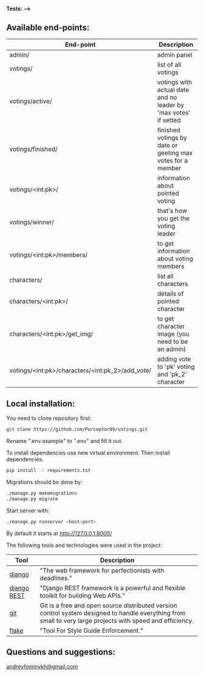 #### Tests: -->
<!-- [![Actions Status](https://github.com/Perceptor89/votings/workflows/hexlet-check/badge.svg)](https://github.com/Perceptor89/votings/actions)
[![Python CI](https://github.com/Perceptor89/votings/actions/workflows/pyci.yml/badge.svg)](https://github.com/Perceptor89/votings/actions/workflows/pyci.yml)

<!-- ## Example of website:
[Task manager](https://protected-harbor-92063.herokuapp.com "Heroku.com") -->

## Available end-points:
|           End-point |     Description             |
|-----------------------|-----------------------|
| admin/ | admin panel |
| votings/ | list of all votings |
| votings/active/ | votings with actual date and no leader by 'max votes' if setted |
| votings/finished/ | finished votings by date or geeting max votes for a member |
| votings/\<int:pk>/ | information about pointed voting |
| votings/winner/ | that's how you get the voting leader |
| votings/\<int:pk>/members/ | to get information about voting members |
| characters/ | list all characters |
| characters/\<int:pk>/ | details of pointed character |
| characters/\<int:pk>/get_img/ | to get character image (you need to be an admin) |
| votings/\<int:pk>/characters/\<int:pk_2>/add_vote/ | adding vote to 'pk' voting and 'pk_2' character |


## Local installation:
You need to clone repository first:
```bash
git clone https://github.com/Perceptor89/votings.git
```

Rename ".env.example" to ".env" and fill it out.

To install dependencies use new virtual environment. Then install dependencies.

```bash
pip install -r requirements.txt
```

Migrations should be done by:

```bash
./manage.py makemigrations
./manage.py migrate
```

Start server with:

```bash
./manage.py runserver <host:port>
```

By default it starts at http://127.0.0.1:8000/

The following tools and technologies were used in the project:

| Tool                                                                     | Description                                                                                                           |
|--------------------------------------------------------------------------|-----------------------------------------------------------------------------------------------------------------------|
| [django](https://www.djangoproject.com/)                                 | "The web framework for perfectionists with deadlines."                                                   |
| [django REST](https://www.django-rest-framework.org)                                 | "Django REST framework is a powerful and flexible toolkit for building Web APIs."                                                   |
| [git](https://git-scm.com)                                               | Git is a free and open source distributed version control system designed to handle everything from small to very large projects with speed and efficiency.                                                                       |
| [flake](https://flake8.pycqa.org/en/latest/)                             | "Tool For Style Guide Enforcement."                                                                                 |


## Questions and suggestions:
<andreyfominykh@gmail.com>